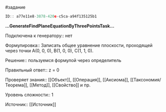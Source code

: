 #задание

```javascript
ID:: a77e11e8-3878-420e-c5ca-a94f135125b1
```

**...GenerateFindPlaneEquationByThreePointsTask...**

Подключена к генератору:: нет

Формулировка:: Записать общее уравнение плоскости, проходящей через точки A(0, 0, 0), B(1, 0, 0), C(1, 1, 0).

Решение:: пользуемся формулой через определитель

Правильный ответ::  z = 0

Проверяет знания:: [[Объект]], [[Операция]], [[Аксиома]], [[Таксономия/Теорема]], [[Метод]], [[Свойство]] и пр.

Уровень сложности:: 1

Источник:: [[Источник]]